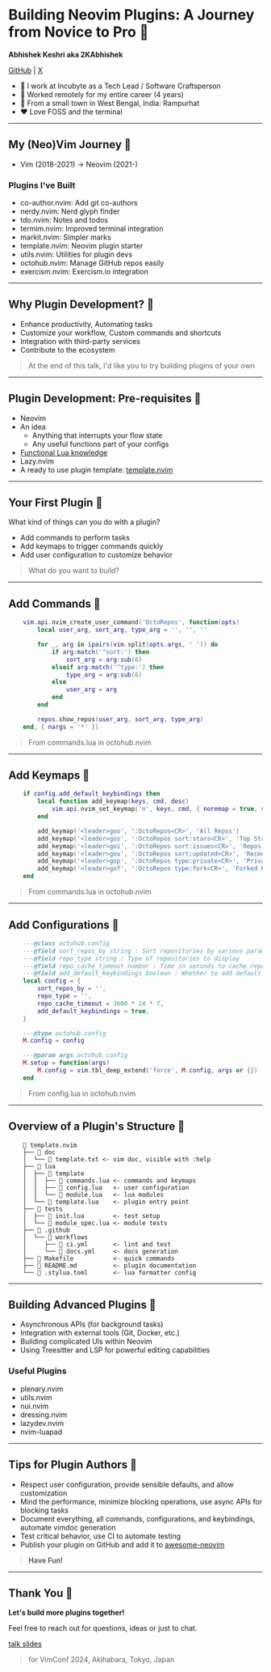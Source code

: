 # Building Neovim Plugins: A Journey from Novice to Pro 

**Abhishek Keshri aka 2KAbhishek**

[GitHub](https://github.com/2kabhishek) | [X](https://x.com/2kabhishek)

-  I work at Incubyte as a Tech Lead / Software Craftsperson
-  Worked remotely for my entire career (4 years)
-  From a small town in West Bengal, India: Rampurhat
- ♥ Love FOSS and the terminal

---

## My (Neo)Vim Journey 

- Vim (2018-2021) -> Neovim (2021-)

### Plugins I've Built

- co-author.nvim: Add git co-authors
- nerdy.nvim: Nerd glyph finder
- tdo.nvim: Notes and todos
- termim.nvim: Improved terminal integration
- markit.nvim: Simpler marks
- template.nvim: Neovim plugin starter
- utils.nvim: Utilities for plugin devs
- octohub.nvim: Manage GitHub repos easily
- exercism.nvim: Exercism.io integration

---

## Why Plugin Development? 

- Enhance productivity, Automating tasks
- Customize your workflow, Custom commands and shortcuts
- Integration with third-party services
- Contribute to the ecosystem

> At the end of this talk, I'd like you to try building plugins of your own

---

## Plugin Development: Pre-requisites 

- Neovim
- An idea
  - Anything that interrupts your flow state
  - Any useful functions part of your configs
- [Functional Lua knowledge](https://github.com/nanotee/nvim-lua-guide)
- Lazy.nvim
- A ready to use plugin template: [template.nvim](https://github.com/2kabhishek/template.nvim)

---

## Your First Plugin 

What kind of things can you do with a plugin?

- Add commands to perform tasks
- Add keymaps to trigger commands quickly
- Add user configuration to customize behavior

> What do you want to build?

---

## Add Commands 

```lua
    vim.api.nvim_create_user_command('OctoRepos', function(opts)
        local user_arg, sort_arg, type_arg = '', '', ''

        for _, arg in ipairs(vim.split(opts.args, ' ')) do
            if arg:match('^sort:') then
                sort_arg = arg:sub(6)
            elseif arg:match('^type:') then
                type_arg = arg:sub(6)
            else
                user_arg = arg
            end
        end

        repos.show_repos(user_arg, sort_arg, type_arg)
    end, { nargs = '*' })
```

> From commands.lua in octohub.nvim

---

## Add Keymaps 

```lua
    if config.add_default_keybindings then
        local function add_keymap(keys, cmd, desc)
            vim.api.nvim_set_keymap('n', keys, cmd, { noremap = true, silent = true, desc = desc })
        end

        add_keymap('<leader>goo', ':OctoRepos<CR>', 'All Repos')
        add_keymap('<leader>gos', ':OctoRepos sort:stars<CR>', 'Top Starred Repos')
        add_keymap('<leader>goi', ':OctoRepos sort:issues<CR>', 'Repos With Issues')
        add_keymap('<leader>gou', ':OctoRepos sort:updated<CR>', 'Recently Updated Repos')
        add_keymap('<leader>gop', ':OctoRepos type:private<CR>', 'Private Repos')
        add_keymap('<leader>gof', ':OctoRepos type:fork<CR>', 'Forked Repos')
    end
```

> From commands.lua in octohub.nvim

---

## Add Configurations 

```lua
    ---@class octohub.config
    ---@field sort_repos_by string : Sort repositories by various params
    ---@field repo_type string : Type of repositories to display
    ---@field repo_cache_timeout number : Time in seconds to cache repositories
    ---@field add_default_keybindings boolean : Whether to add default keybindings
    local config = {
        sort_repos_by = '',
        repo_type = '',
        repo_cache_timeout = 3600 * 24 * 7,
        add_default_keybindings = true,
    }

    ---@type octohub.config
    M.config = config

    ---@param args octohub.config
    M.setup = function(args)
        M.config = vim.tbl_deep_extend('force', M.config, args or {})
    end
```

> From config.lua in octohub.nvim

---

## Overview of a Plugin's Structure 

```
     template.nvim
    ├──  doc
    │  └──  template.txt <- vim doc, visible with :help
    ├──  lua
    │  ├──  template
    │  │  ├──  commands.lua <- commands and keymaps
    │  │  ├──  config.lua   <- user configuration
    │  │  └──  module.lua   <- lua modules
    │  └──  template.lua    <- plugin entry point
    ├──  tests
    │  ├──  init.lua        <- test setup
    │  └──  module_spec.lua <- module tests
    ├──  .github
    │  └──  workflows
    │     ├──  ci.yml       <- lint and test
    │     └──  docs.yml     <- docs generation
    ├──  Makefile           <- quick commands
    ├──  README.md          <- plugin documentation
    └──  .stylua.toml       <- lua formatter config
```

---

## Building Advanced Plugins 

- Asynchronous APIs (for background tasks)
- Integration with external tools (Git, Docker, etc.)
- Building complicated UIs within Neovim
- Using Treesitter and LSP for powerful editing capabilities

### Useful Plugins

- plenary.nvim
- utils.nvim
- nui.nvim
- dressing.nvim
- lazydev.nvim
- nvim-luapad

---

## Tips for Plugin Authors 

- Respect user configuration, provide sensible defaults, and allow customization
- Mind the performance, minimize blocking operations, use async APIs for blocking tasks
- Document everything, all commands, configurations, and keybindings, automate vimdoc generation
- Test critical behavior, use CI to automate testing
- Publish your plugin on GitHub and add it to [awesome-neovim](https://github.com/rockerBOO/awesome-neovim)

> **Have Fun!**

---

## Thank You 

**Let's build more plugins together!**

Feel free to reach out for questions, ideas or just to chat.

[talk slides](https://github.com/2kabhishek/talks/blob/main/building-neovim-plugins.md)

> for VimConf 2024, Akihabara, Tokyo, Japan
